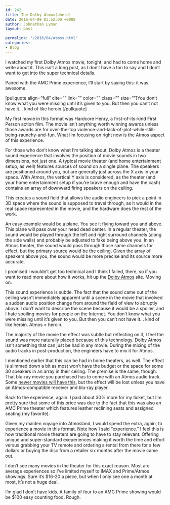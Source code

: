 ```yaml
---
id: 242
title: The Dolby Atmos(phere)
date: 2016-04-09 03:52:00 +0000
author: Johnathan Lyman
layout: post

permalink: "/2016/04/atmos.html"
categories:
- Blog
---
```

<div class="kg-card-markdown"><p>I watched my first Dolby Atmos movie, tonight, and had to come home and write about it. This isn’t a long post, as I don’t have a ton to say and I don’t want to get into the super technical details.</p><p>Paired with the AMC Prime experience, I’ll start by saying this: it was awesome.</p><p>[pullquote align=”full” cite=”” link=”” color=”” class=”” size=””]You don’t know what you were missing until it’s given to you. But then you can’t not have it… kind of like heroin.[/pullquote]</p><p>My first movie in this format was Hardcore Henry, a first-of-its-kind First Person action film. The movie isn’t anything worth winning awards unless those awards are for over-the-top violence-and-lack-of-plot-while-still-being-raunchy-and-fun. What I’m focusing on right now is the Atmos aspect of this experience.</p><p>For those who don’t know what I’m talking about, Dolby Atmos is a theater sound experience that involves the position of movie sounds in two dimensions, not just one. A typical movie theater (and home entertainment setup, as well) features sources of sound on a single plane. The speakers are positioned around you, but are generally just across the X axis in your space. With Atmos, the vertical Y axis is considered, as the theater (and your home entertainment setup if you’re brave enough and have the cash) contains an array of downward firing speakers on the ceiling.</p><p>This creates a sound field that allows the audio engineers to pick a point in 3D space where the sound is supposed to travel through, as it would in the real space represented in the movie, and the hardware does the rest of the work.</p><p>An easy example would be a plane. You see it flying toward you and above. This plane will pass over your head dead center. In a regular theater, the sound would be played through the left and right surround channels (along the side walls) and probably be adjusted to fake being above you. In an Atmos theater, the sound would pass through those same channels for effect, but the primary source would be the ceiling. Given the array of speakers above you, the sound would be more precise and its source more accurate.</p><p>I promised I wouldn’t get too technical and I think I failed, there, so if you want to read more about how it works, hit up the <a href="http://www.dolby.com/us/en/brands/dolby-atmos.html">Dolby Atmos</a> site. Moving on.</p><p>This sound experience is subtle. The fact that the sound came out of the ceiling wasn’t immediately apparent until a scene in the movie that involved a sudden audio position change from around the field of view to abruptly above. I don’t want to describe the scene because it would be a spoiler, and I hate spoiling movies for people on the Internet. You don’t know what you were missing until it’s given to you. But then you can’t not have it… kind of like heroin. Atmos = heroin.</p><p>The majority of the movie the effect was subtle but reflecting on it, I feel the sound was more naturally placed because of this technology. Dolby Atmos isn’t something that can just be had in any movie. During the mixing of the audio tracks in post-production, the engineers have to mix it for Atmos.</p><p>I mentioned earlier that this can be had in home theaters, as well. The effect is slimmed down a bit as most won’t have the budget or the space for some 30 speakers in an array in their ceiling. The premise is the same, though. That blu-ray movie you purchased has to come with an Atmos audio track. Some <a href="http://www.dolby.com/us/en/experience/dolby-atmos/bluray-and-streaming.html">newer movies will have this</a>, but the effect will be lost unless you have an Atmos-compatible receiver and blu-ray player.</p><p>Back to the experience, again. I paid about 30% more for my ticket, but I’m pretty sure that some of this price was due to the fact that this was also an AMC Prime theater which features leather reclining seats and assigned seating (my favorite).</p><p>Given my maiden voyage into Atmosland, I would spend the extra, again, to experience a movie in this format. Note how I said “experience.” I feel this is how traditional movie theaters are going to have to stay relevant. Offering unique and super-standard exeperiences making it worth the time and effort versus grabbing your TV remote and ordering a rental from there for a few dollars or buying the disc from a retailer six months after the movie came out.</p><p>I don’t see many movies in the theater for this exact reason. Most are average experiences so I’ve limited myself to IMAX and Prime/Atmos showings. Sure it’s $16-20 a piece, but when I only see one a month at most, it’s not a huge deal.</p><p>I’m glad I don’t have kids. A family of four to an AMC Prime showing would be $100 easy counting food. Rough.</p></div>